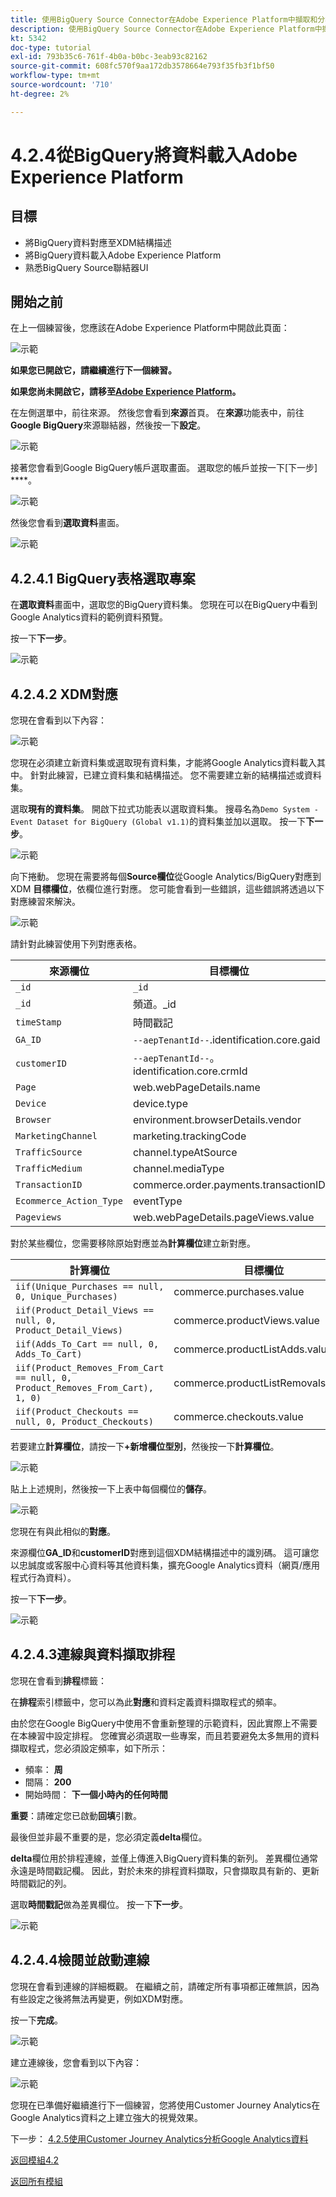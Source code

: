 ```yaml
---
title: 使用BigQuery Source Connector在Adobe Experience Platform中擷取和分析Google Analytics資料 — 將BigQuery中的資料載入Adobe Experience Platform
description: 使用BigQuery Source Connector在Adobe Experience Platform中擷取和分析Google Analytics資料 — 將BigQuery中的資料載入Adobe Experience Platform
kt: 5342
doc-type: tutorial
exl-id: 793b35c6-761f-4b0a-b0bc-3eab93c82162
source-git-commit: 608fc570f9aa172db3578664e793f35fb3f1bf50
workflow-type: tm+mt
source-wordcount: '710'
ht-degree: 2%

---
```


# 4.2.4從BigQuery將資料載入Adobe Experience Platform

## 目標

- 將BigQuery資料對應至XDM結構描述
- 將BigQuery資料載入Adobe Experience Platform
- 熟悉BigQuery Source聯結器UI

## 開始之前

在上一個練習後，您應該在Adobe Experience Platform中開啟此頁面：

![示範](./images/datasets.png)

**如果您已開啟它，請繼續進行下一個練習。**

**如果您尚未開啟它，請移至[Adobe Experience Platform](https://experience.adobe.com/platform/home)。**

在左側選單中，前往來源。 然後您會看到&#x200B;**來源**&#x200B;首頁。 在&#x200B;**來源**&#x200B;功能表中，前往&#x200B;**Google BigQuery**&#x200B;來源聯結器，然後按一下&#x200B;**設定**。

![示範](./images/sourceshome.png)

接著您會看到Google BigQuery帳戶選取畫面。 選取您的帳戶並按一下[下一步] ****。

![示範](./images/0c.png)

然後您會看到&#x200B;**選取資料**&#x200B;畫面。

![示範](./images/datasets.png)

## 4.2.4.1 BigQuery表格選取專案

在&#x200B;**選取資料**&#x200B;畫面中，選取您的BigQuery資料集。 您現在可以在BigQuery中看到Google Analytics資料的範例資料預覽。

按一下&#x200B;**下一步**。

![示範](./images/datasets1.png)

## 4.2.4.2 XDM對應

您現在會看到以下內容：

![示範](./images/xdm4a.png)

您現在必須建立新資料集或選取現有資料集，才能將Google Analytics資料載入其中。 針對此練習，已建立資料集和結構描述。 您不需要建立新的結構描述或資料集。

選取&#x200B;**現有的資料集**。 開啟下拉式功能表以選取資料集。 搜尋名為`Demo System - Event Dataset for BigQuery (Global v1.1)`的資料集並加以選取。 按一下&#x200B;**下一步**。

![示範](./images/xdm6.png)

向下捲動。 您現在需要將每個&#x200B;**Source欄位**&#x200B;從Google Analytics/BigQuery對應到XDM **目標欄位**，依欄位進行對應。 您可能會看到一些錯誤，這些錯誤將透過以下對應練習來解決。

![示範](./images/xdm8.png)

請針對此練習使用下列對應表格。

| 來源欄位 | 目標欄位 |
| ----------------- |-------------| 
| `_id` | `_id` |
| `_id` | 頻道。_id |
| `timeStamp` | 時間戳記 |
| `GA_ID` | ``--aepTenantId--``.identification.core.gaid |
| `customerID` | ``--aepTenantId--``。identification.core.crmId |
| `Page` | web.webPageDetails.name |
| `Device` | device.type |
| `Browser` | environment.browserDetails.vendor |
| `MarketingChannel` | marketing.trackingCode |
| `TrafficSource` | channel.typeAtSource |
| `TrafficMedium` | channel.mediaType |
| `TransactionID` | commerce.order.payments.transactionID |
| `Ecommerce_Action_Type` | eventType |
| `Pageviews` | web.webPageDetails.pageViews.value |


對於某些欄位，您需要移除原始對應並為&#x200B;**計算欄位**&#x200B;建立新對應。

| 計算欄位 | 目標欄位 |
| ----------------- |-------------| 
| `iif(Unique_Purchases == null, 0, Unique_Purchases)` | commerce.purchases.value |
| `iif(Product_Detail_Views == null, 0, Product_Detail_Views)` | commerce.productViews.value |
| `iif(Adds_To_Cart == null, 0, Adds_To_Cart)` | commerce.productListAdds.value |
| `iif(Product_Removes_From_Cart == null, 0, Product_Removes_From_Cart), 1, 0)` | commerce.productListRemovals.value |
| `iif(Product_Checkouts == null, 0, Product_Checkouts)` | commerce.checkouts.value |

若要建立&#x200B;**計算欄位**，請按一下&#x200B;**+新增欄位型別**，然後按一下&#x200B;**計算欄位**。

![示範](./images/xdm8a.png)

貼上上述規則，然後按一下上表中每個欄位的&#x200B;**儲存**。

![示範](./images/xdm8b.png)

您現在有與此相似的&#x200B;**對應**。

來源欄位&#x200B;**GA_ID**&#x200B;和&#x200B;**customerID**&#x200B;對應到這個XDM結構描述中的識別碼。 這可讓您以忠誠度或客服中心資料等其他資料集，擴充Google Analytics資料（網頁/應用程式行為資料）。

按一下&#x200B;**下一步**。

![示範](./images/xdm34.png)

## 4.2.4.3連線與資料擷取排程

您現在會看到&#x200B;**排程**&#x200B;標籤：

在&#x200B;**排程**&#x200B;索引標籤中，您可以為此&#x200B;**對應**&#x200B;和資料定義資料擷取程式的頻率。

由於您在Google BigQuery中使用不會重新整理的示範資料，因此實際上不需要在本練習中設定排程。 您確實必須選取一些專案，而且若要避免太多無用的資料擷取程式，您必須設定頻率，如下所示：

- 頻率： **周**
- 間隔： **200**
- 開始時間： **下一個小時內的任何時間**

**重要**：請確定您已啟動&#x200B;**回填**&#x200B;引數。

最後但並非最不重要的是，您必須定義&#x200B;**delta**&#x200B;欄位。

**delta**&#x200B;欄位用於排程連線，並僅上傳進入BigQuery資料集的新列。 差異欄位通常永遠是時間戳記欄。 因此，對於未來的排程資料擷取，只會擷取具有新的、更新時間戳記的列。

選取&#x200B;**時間戳記**做為差異欄位。
按一下**下一步**。

![示範](./images/ex437.png)

## 4.2.4.4檢閱並啟動連線

您現在會看到連線的詳細概觀。 在繼續之前，請確定所有事項都正確無誤，因為有些設定之後將無法再變更，例如XDM對應。

按一下&#x200B;**完成**。

![示範](./images/xdm46.png)

建立連線後，您會看到以下內容：

![示範](./images/xdm48.png)

您現在已準備好繼續進行下一個練習，您將使用Customer Journey Analytics在Google Analytics資料之上建立強大的視覺效果。

下一步： [4.2.5使用Customer Journey Analytics分析Google Analytics資料](./ex5.md)

[返回模組4.2](./customer-journey-analytics-bigquery-gcp.md)

[返回所有模組](./../../../overview.md)

